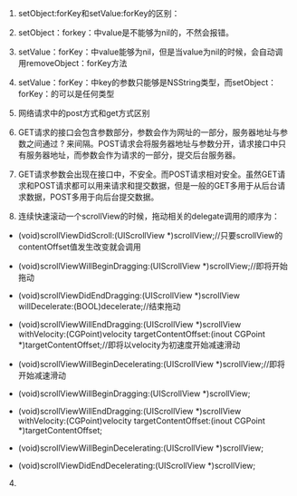 1. setObject:forKey和setValue:forKey的区别：

  1. setObject：forkey：中value是不能够为nil的，不然会报错。

  2. setValue：forKey：中value能够为nil，但是当value为nil的时候，会自动调用removeObject：forKey方法

  3. setValue：forKey：中key的参数只能够是NSString类型，而setObject：forKey：的可以是任何类型


2. 网络请求中的post方式和get方式区别

  1. GET请求的接口会包含参数部分，参数会作为网址的一部分，服务器地址与参数之间通过 ? 来间隔。POST请求会将服务器地址与参数分开，请求接口中只有服务器地址，而参数会作为请求的一部分，提交后台服务器。

  2. GET请求参数会出现在接口中，不安全。而POST请求相对安全。虽然GET请求和POST请求都可以用来请求和提交数据，但是一般的GET多用于从后台请求数据，POST多用于向后台提交数据。


3. 连续快速滚动一个scrollView的时候，拖动相关的delegate调用的顺序为：

  - \(void\)scrollViewDidScroll:\(UIScrollView \*\)scrollView;\/\/只要scrollView的contentOffset值发生改变就会调用

  - \(void\)scrollViewWillBeginDragging:\(UIScrollView \*\)scrollView;\/\/即将开始拖动

  - \(void\)scrollViewDidEndDragging:\(UIScrollView \*\)scrollView willDecelerate:\(BOOL\)decelerate;\/\/结束拖动

  - \(void\)scrollViewWillEndDragging:\(UIScrollView \*\)scrollView withVelocity:\(CGPoint\)velocity targetContentOffset:\(inout CGPoint \*\)targetContentOffset;\/\/即将以velocity为初速度开始减速滑动

  - \(void\)scrollViewWillBeginDecelerating:\(UIScrollView \*\)scrollView;\/\/即将开始减速滑动

  - \(void\)scrollViewWillBeginDragging:\(UIScrollView \*\)scrollView;

  - \(void\)scrollViewWillEndDragging:\(UIScrollView \*\)scrollView withVelocity:\(CGPoint\)velocity targetContentOffset:\(inout CGPoint \*\)targetContentOffset;

  - \(void\)scrollViewWillBeginDecelerating:\(UIScrollView \*\)scrollView;

  - \(void\)scrollViewDidEndDecelerating:\(UIScrollView \*\)scrollView;

4. 

